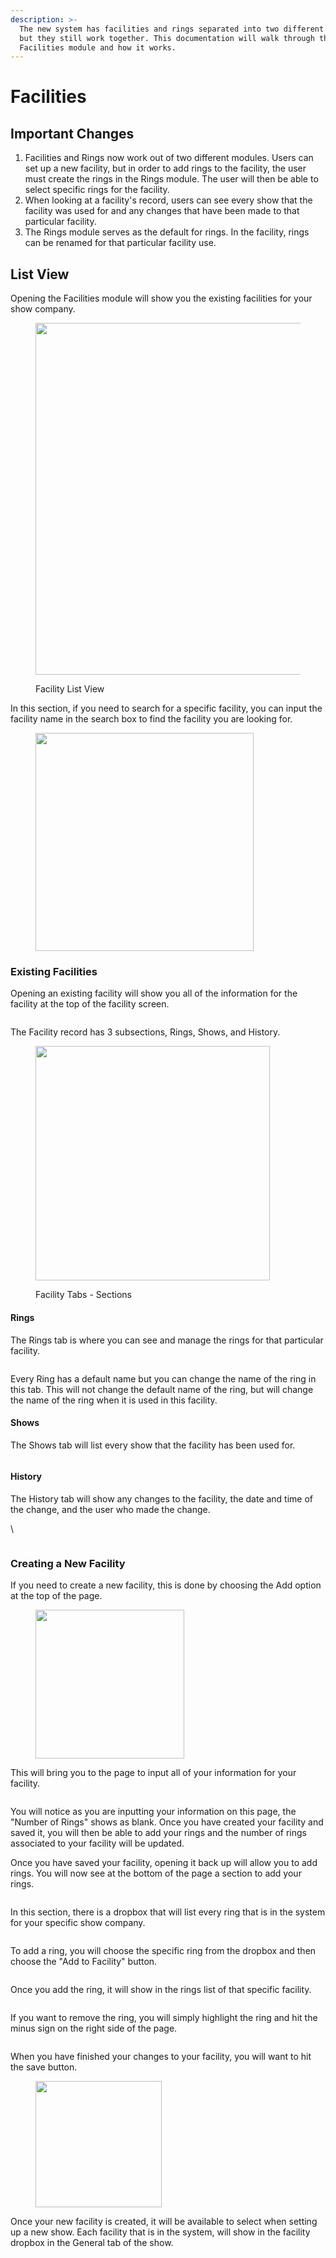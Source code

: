 ```yaml
---
description: >-
  The new system has facilities and rings separated into two different modules,
  but they still work together. This documentation will walk through the
  Facilities module and how it works.
---
```


# Facilities



## Important Changes

1. Facilities and Rings now work out of two different modules. Users can set up a new facility, but in order to add rings to the facility, the user must create the rings in the Rings module. The user will then be able to select specific rings for the facility.&#x20;
2. When looking at a facility's record, users can see every show that the facility was used for and any changes that have been made to that particular facility.&#x20;
3. The Rings module serves as the default for rings. In the facility, rings can be renamed for that particular facility use.&#x20;

## List View

Opening the Facilities module will show you the existing facilities for your show company.

<figure><img src="../.gitbook/assets/Pasted Graphic 11.png" alt="" width="563"><figcaption><p>Facility List View</p></figcaption></figure>

In this section, if you need to search for a specific facility, you can input the facility name in the search box to find the facility you are looking for.&#x20;

<figure><img src="../.gitbook/assets/image (151).png" alt="" width="349"><figcaption></figcaption></figure>

### Existing Facilities

Opening an existing facility will show you all of the information for the facility at the top of the facility screen.

<figure><img src="../.gitbook/assets/Pasted Graphic 20.png" alt=""><figcaption></figcaption></figure>

The Facility record has 3 subsections,  Rings, Shows, and History.

<figure><img src="../.gitbook/assets/Pasted Graphic 21.png" alt="" width="375"><figcaption><p>Facility Tabs - Sections</p></figcaption></figure>

#### Rings

The Rings tab is where you can see and manage the rings for that particular facility.

<figure><img src="../.gitbook/assets/Pasted Graphic 22.png" alt=""><figcaption></figcaption></figure>

Every Ring has a default name but you can change the name of the ring in this tab. This will not change the default name of the ring, but will change the name of the ring when it is used in this facility.&#x20;



#### Shows

The Shows tab will list every show that the facility has been used for.

<figure><img src="../.gitbook/assets/Pasted Graphic 23.png" alt=""><figcaption></figcaption></figure>



#### History

The History tab will show any changes to the facility, the date and time of the change, and the user who made the change.&#x20;

\


<figure><img src="../.gitbook/assets/Pasted Graphic 24.png" alt=""><figcaption></figcaption></figure>



### Creating a New Facility

If you need to create a new facility, this is done by choosing the Add option at the top of the page.&#x20;

<figure><img src="../.gitbook/assets/Pasted Graphic 12.png" alt="" width="238"><figcaption></figcaption></figure>

This will bring you to the page to input all of your information for your facility.&#x20;

<figure><img src="../.gitbook/assets/Pasted Graphic 13.png" alt=""><figcaption></figcaption></figure>

You will notice as you are inputting your information on this page, the "Number of Rings" shows as blank. Once you have created your facility and saved it, you will then be able to add your rings and the number of rings associated to your facility will be updated.&#x20;

Once you have saved your facility, opening it back up will allow you to add rings. You will now see at the bottom of the page a section to add your rings.&#x20;

<figure><img src="../.gitbook/assets/Pasted Graphic 15.png" alt=""><figcaption></figcaption></figure>

In this section, there is a dropbox that will list every ring that is in the system for your specific show company.&#x20;

<figure><img src="../.gitbook/assets/spaces_2FafgTmMeGPe90YjfWHrVB_2Fuploads_2FtpAiVa8NPu1N5V6y6dPh_2FPasted_20Graphic_2014.png" alt=""><figcaption></figcaption></figure>

To add a ring, you will choose the specific ring from the dropbox and then choose the "Add to Facility" button.&#x20;

<figure><img src="../.gitbook/assets/Pasted Graphic 16.png" alt=""><figcaption></figcaption></figure>

Once you add the ring, it will show in the rings list of that specific facility.&#x20;

<figure><img src="../.gitbook/assets/Pasted Graphic 17.png" alt=""><figcaption></figcaption></figure>

If you want to remove the ring, you will simply highlight the ring and hit the minus sign on the right side of the page.&#x20;

<figure><img src="../.gitbook/assets/Pasted_Graphic_18.png" alt=""><figcaption></figcaption></figure>

When you have finished your changes to your facility, you will want to hit the save button.&#x20;

<figure><img src="../.gitbook/assets/Pasted Graphic 19.png" alt="" width="202"><figcaption></figcaption></figure>

Once your new facility is created, it will be available to select when setting up a new show. Each facility that is in the system, will show in the facility dropbox in the General tab of the show.

<figure><img src="../.gitbook/assets/image (152).png" alt=""><figcaption></figcaption></figure>
